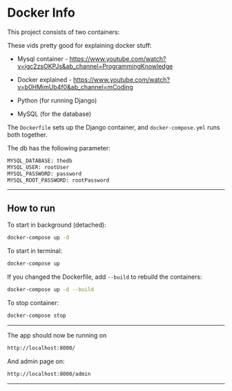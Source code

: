 # Docker Info

This project consists of two containers:

These vids pretty good for explaining docker stuff: 
* Mysql container - https://www.youtube.com/watch?v=igc2zsOKPJs&ab_channel=ProgrammingKnowledge
* Docker explained - https://www.youtube.com/watch?v=b0HMimUb4f0&ab_channel=mCoding

* Python (for running Django)
* MySQL (for the database)

The `Dockerfile` sets up the Django container, and `docker-compose.yml` runs both together.

The db has the following parameter:
```bash
MYSQL_DATABASE: thedb
MYSQL_USER: rootUser
MYSQL_PASSWORD: password
MYSQL_ROOT_PASSWORD: rootPassword
```
---

## How to run
To start in background (detached):
```bash
docker-compose up -d 
```
To start in terminal:
```bash
docker-compose up
```
If you changed the Dockerfile, add `--build` to rebuild the containers:
```bash
docker-compose up -d --build
```

To stop container:
```bash
docker-compose stop 
```

---
The app should now be running on 

```bash
http://localhost:8000/
```

And admin page on:
```bash
http://localhost:8000/admin
```

---
